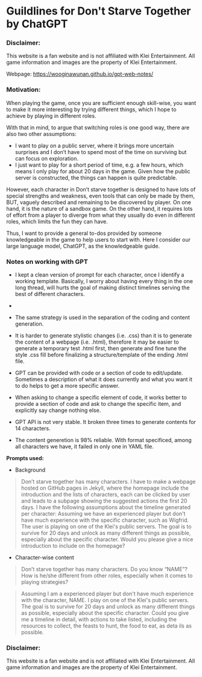 # Guildlines for Don't Starve Together by ChatGPT

### Disclaimer: 

This website is a fan website and is not affiliated with Klei Entertainment. All game information and images are the property of Klei Entertainment.

Webpage: https://wooginawunan.github.io/gpt-web-notes/
### Motivation:

When playing the game, once you are sufficient enough skill-wise, you want to make it more interesting by trying different things, which I hope to achieve by playing in different roles. 

With that in mind, to argue that switching roles is one good way, there are also two other assumptions:
- I want to play on a public server, where it brings more uncertain surprises and I don’t have to spend most of the time on surviving but can focus on exploration.
- I just want to play for a short period of time, e.g. a few hours, which means I only play for about 20 days in the game. Given how the public server is constructed, the things can happen is quite predictable. 

However, each character in Don’t starve together is designed to have lots of special strengths and weakness, even tools that can only be made by them, BUT, vaguely described and remaining to be  discovered by player. On one hand, it is the nature of a sandbox game. On the other hand, it requires lots of effort from a player to diverge from what they usually do even in different roles, which limits the fun they can have. 

Thus, I want to provide a general to-dos provided by someone knowledgeable in the game to help users to start with. Here I consider our large language model, ChatGPT, as the knowledgeable guide. 

### Notes on working with GPT

- I kept a clean version of prompt for each character, once I identify a working template. Basically, I worry about having every thing in the one long thread, will hurts the goal of making distinct timelines serving the best of different characters. 
- 
- The same strategy is used in the separation of the coding and content generation. 

- It is harder to generate stylistic changes (i.e. .css) than it is to generate the content of a webpage (i.e. .html), therefore it may be easier to generate a temporary test .html first, then generate and fine tune the style .css fill before finalizing a structure/template of the ending .html file.

- GPT can be provided with code or a section of code to edit/update. Sometimes a description of what it does currently and what you want it to do helps to get a more specific answer.

- When asking to change a specific element of code, it works better to provide a section of code and ask to change the specific item, and explicitly say change nothing else.

- GPT API is not very stable. It broken three times to generate contents for 14 characters.

- The content generetion is 98% reliable. With format specificed, among all characters we have, it failed in only one in YAML file.

**Prompts used:**

* Background

> Don’t starve together has many characters. I have to make a webpage hosted on GitHub pages in Jekyll, where the homepage include the introduction and the lists of characters, each can be clicked by user and leads to a subpage showing the suggested actions the first 20 days. 
> I have the following assumptions about the timeline generated per character:
> Assuming we have an experienced player but don't have much experience with the specific character, such as Wigfrid. The user is playing on one of the Klei's public servers. The goal is to survive for 20 days and unlock as many different things as possible, especially about the specific character. 
> Would you please give a nice introduction to include on the homepage? 

* Character-wise content
> Don’t starve together has many characters.  Do you know “NAME”? How is he/she different from other roles, especially when it comes to playing strategies?

> Assuming I am a experienced player but don't have much experience with the character, NAME. I play on one of the Klei's public servers. The goal is to survive for 20 days and unlock as many different things as possible, especially about the specific character.  Could you give me a timeline in detail, with actions to take listed, including the resources to collect, the feasts to hunt, the food to eat, as deta
ils as possible.


### Disclaimer: 

This website is a fan website and is not affiliated with Klei Entertainment. All game information and images are the property of Klei Entertainment.